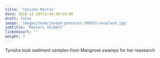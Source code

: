 ```yaml
---
title: 'Tynisha Martin'
date: 2018-12-20T13:44:30+10:00
draft: false
image: 'images/team/joseph-gonzalez-399972-unsplash.jpg'
jobtitle: 'Masters Student'
linkedinurl: ""
weight: 3
---
```


Tynisha took sediment samples from Mangrove swamps for her reasearch
